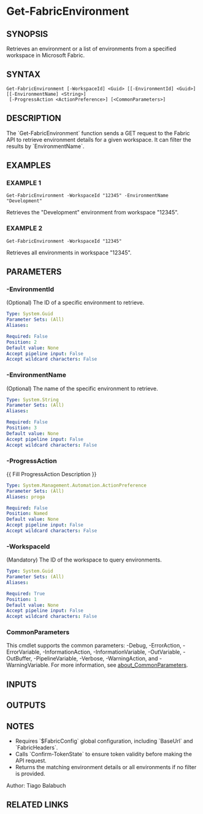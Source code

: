 ﻿---
external help file: FabricTools-help.xml
Module Name: FabricTools
online version:
schema: 2.0.0
---

# Get-FabricEnvironment

## SYNOPSIS
Retrieves an environment or a list of environments from a specified workspace in Microsoft Fabric.

## SYNTAX

```
Get-FabricEnvironment [-WorkspaceId] <Guid> [[-EnvironmentId] <Guid>] [[-EnvironmentName] <String>]
 [-ProgressAction <ActionPreference>] [<CommonParameters>]
```

## DESCRIPTION
The \`Get-FabricEnvironment\` function sends a GET request to the Fabric API to retrieve environment details for a given workspace.
It can filter the results by \`EnvironmentName\`.

## EXAMPLES

### EXAMPLE 1
```
Get-FabricEnvironment -WorkspaceId "12345" -EnvironmentName "Development"
```

Retrieves the "Development" environment from workspace "12345".

### EXAMPLE 2
```
Get-FabricEnvironment -WorkspaceId "12345"
```

Retrieves all environments in workspace "12345".

## PARAMETERS

### -EnvironmentId
(Optional) The ID of a specific environment to retrieve.

```yaml
Type: System.Guid
Parameter Sets: (All)
Aliases:

Required: False
Position: 2
Default value: None
Accept pipeline input: False
Accept wildcard characters: False
```

### -EnvironmentName
(Optional) The name of the specific environment to retrieve.

```yaml
Type: System.String
Parameter Sets: (All)
Aliases:

Required: False
Position: 3
Default value: None
Accept pipeline input: False
Accept wildcard characters: False
```

### -ProgressAction
{{ Fill ProgressAction Description }}

```yaml
Type: System.Management.Automation.ActionPreference
Parameter Sets: (All)
Aliases: proga

Required: False
Position: Named
Default value: None
Accept pipeline input: False
Accept wildcard characters: False
```

### -WorkspaceId
(Mandatory) The ID of the workspace to query environments.

```yaml
Type: System.Guid
Parameter Sets: (All)
Aliases:

Required: True
Position: 1
Default value: None
Accept pipeline input: False
Accept wildcard characters: False
```

### CommonParameters
This cmdlet supports the common parameters: -Debug, -ErrorAction, -ErrorVariable, -InformationAction, -InformationVariable, -OutVariable, -OutBuffer, -PipelineVariable, -Verbose, -WarningAction, and -WarningVariable. For more information, see [about_CommonParameters](http://go.microsoft.com/fwlink/?LinkID=113216).

## INPUTS

## OUTPUTS

## NOTES
- Requires \`$FabricConfig\` global configuration, including \`BaseUrl\` and \`FabricHeaders\`.
- Calls \`Confirm-TokenState\` to ensure token validity before making the API request.
- Returns the matching environment details or all environments if no filter is provided.

Author: Tiago Balabuch

## RELATED LINKS
